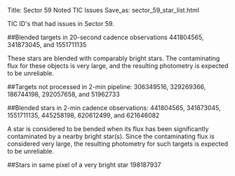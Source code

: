 Title: Sector 59 Noted TIC Issues
Save_as: sector_59_star_list.html


TIC ID's that had issues in Sector 59.

##Blended targets in 20-second cadence observations
441804565, 341873045, and 1551711135

These stars are blended with comparably bright stars. The contaminating flux for these objects is very large, and the resulting photometry is expected to be unreliable.

##Targets not processed in 2-min pipeline:
306349516, 329269366, 186744198, 292057658, and 51962733

##Blended stars in 2-min cadence observations:
441804565, 341873045, 1551711135, 445258198, 620612499, and 621646082

A star is considered to be bended when its flux has been significantly contaminated by a nearby bright star(s). Since the contaminating flux is considered very large, the resulting photometry for such targets is expected to be unreliable.

##Stars in same pixel of a very bright star
198187937

